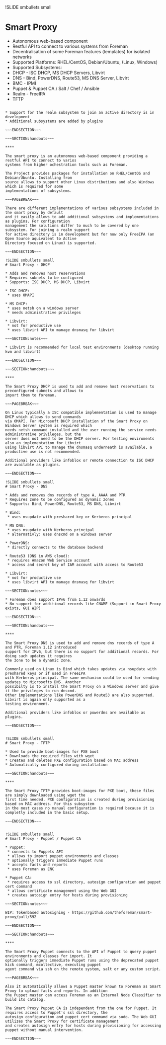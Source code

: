 !SLIDE smbullets small
# Smart Proxy

* Autonomous web-based component
 * Restful API to connect to various systems from Foreman
 * Decentralisation of some Foreman features (templates) for isolated networks
* Supported Platforms: RHEL/CentOS, Debian/Ubuntu, (Linux, Windows)
* Supported Subsystems:
 * DHCP - ISC DHCP, MS DHCP Servers, Libvirt
 * DNS - Bind, PowerDNS, Route53, MS DNS Server, Libvirt
 * BMC - IPMI
 * Puppet & Puppet CA / Salt / Chef / Ansible
 * Realm - FreeIPA
 * TFTP 

~~~SECTION:notes~~~

* Support for the realm subsystem to join an active directory is in development
* Additional subsystems are added by plugins

~~~ENDSECTION~~~

~~~SECTION:handouts~~~

****

The smart proxy is an autonomous web-based component providing a restful API to connect to varios
systems from higher ochestration tools such as Foreman. 

The Project provides packages for installation on RHEL/CentOS and Debian/Ubuntu. Installing from
source allows to support other Linux distributions and also Windows which is required for some 
implementations of subsystems.

~~~PAGEBREAK~~~

There are different implementations of various subsystems included in the smart proxy by default
and it easily allows to add additional subsystems and implementations as plugins. For configuration
management the solutions differ to much to be covered by one subsystem. For joining a realm support
for active directory is in development but for now only FreeIPA (an Open Source aquivalent to Active
Directory focused on Linux) is supported.

~~~ENDSECTION~~~

!SLIDE smbullets small
# Smart Proxy - DHCP

* Adds and removes host reservations
* Requires subnets to be configured
* Supports: ISC DHCP, MS DHCP, Libvirt

* ISC DHCP:
 * uses OMAPI 

* MS DHCP:
 * uses netsh on a windows server
 * needs administrative privileges

* Libvirt:
 * not for productive use
 * uses libvirt API to manage dnsmasq for libvirt

~~~SECTION:notes~~~

* Libvirt is recommended for local test environments (desktop running kvm and libvirt)

~~~ENDSECTION~~~

~~~SECTION:handouts~~~

****

The Smart Proxy DHCP is used to add and remove host reservations to preconfigured subnets and allows to
import them to foreman.

~~~PAGEBREAK~~~

On Linux typically a ISC compatible implementation is used to manage DHCP which allows to send commands
via OMAPI. For Microsoft DHCP installation of the Smart Proxy on Windows Server system is required which
needs netsh command installed and the user running the service needs administrative privileges, but the
server does not need to be the DHCP server. For testing enviroments also an implementation for Libvirt
using libvirt API to manage the dnsmasq underneath is available, a productive use is not recommended.

Additional providers like infoblox or remote connection to ISC DHCP are available as plugins.

~~~ENDSECTION~~~

!SLIDE smbullets small
# Smart Proxy - DNS

* Adds and removes dns records of type A, AAAA and PTR
* Requires zone to be configured as dynamic zones
* Supports: Bind, PowerDNS, Route53, MS DNS, Libvirt

* Bind:
 * uses nsupdate with preshared key or Kerberos principal

* MS DNS:
 * uses nsupdate with Kerberos principal
 * alternativly: uses dnscmd on a windows server

* PowerDNS:
 * directly connects to the database backend

* Route53 (DNS in AWS cloud):
 * requires Amazon Web Service account
 * access and secret key of IAM account with access to Route53

* Libvirt:
 * not for productive use
 * uses libvirt API to manage dnsmasq for libvirt

~~~SECTION:notes~~~

* Foreman does support IPv6 from 1.12 onwards
* No support for additional records like CNAME (Support in Smart Proxy exists, GUI WIP)

~~~ENDSECTION~~~

~~~SECTION:handouts~~~

****

The Smart Proxy DNS is used to add and remove dns records of type A and PTR, Foreman 1.12 introduced
support for IPv6, but there is no support for additional records. For doing such updates it requires
the zone to be a dynamic zone.

Commonly used on Linux is Bind which takes updates via nsupdate with preshared keys or if used in FreeIPA
with Kerberos principal. The same mechanism could be used for sending updates to Microsofts DNS. Another
possibilty is to install the Smart Proxy on a Windows server and give it the privileges to run dnscmd.
Other implementations like PowerDNS and Route53 are also supported. Libvirt is again only supported as a
testing environment.

Additional providers like infoblox or powerdns are available as plugins.

~~~ENDSECTION~~~


!SLIDE smbullets small
# Smart Proxy - TFTP

* Used to provide boot-images for PXE boot
* Downloads the required files with wget
* Creates and deletes PXE configuration based on MAC address
* Automatically configured during installation

~~~SECTION:handouts~~~

****

The Smart Proxy TFTP provides boot-images for PXE boot, these files are simply downloaded using wget the
first time needed. PXE configuration is created during provisioning based on MAC address. For this subsystem
in the most cases no manual configuration is required because it is completly included in the basic setup.

~~~ENDSECTION~~~


!SLIDE smbullets small
# Smart Proxy - Puppet / Puppet CA

* Puppet:
 * connects to Puppets API
 * allows to import puppet environments and classes
 * optionally triggers immediate Puppet runs
 * accepts facts and reports
 * uses Foreman as ENC

* Puppet CA:
 * requires access to ssl directory, autosign configuration and puppet cert command
 * allows certificate management using the Web GUI
 * creates autosign entry for hosts during provisioning

~~~SECTION:notes~~~

WIP: Tokenbased autosigning - https://github.com/theforeman/smart-proxy/pull/592

~~~ENDSECTION~~~

~~~SECTION:handouts~~~

****

The Smart Proxy Puppet connects to the API of Puppet to query puppet environments and classes for import. It
optionally triggers immediate Puppet runs using the deprecated puppet kick command, mcollective, executing puppet
agent command via ssh on the remote system, salt or any custom script. 

~~~PAGEBREAK~~~

Also it automatically allows a Puppet master known to Foreman as Smart Proxy to upload facts and reports. In addition
the Puppet master can access Foreman as an External Node Classifier to build its catalog.

The Smart Proxy Puppet CA is independent from the one for Puppet. It requires access to Puppet's ssl directory, the 
autosign configuration and puppet cert command via sudo. The Web GUI utilizes the Smart Proxy for certificate management
and creates autosign entry for hosts during provisioning for accessing puppet without manual intervention.

~~~ENDSECTION~~~
